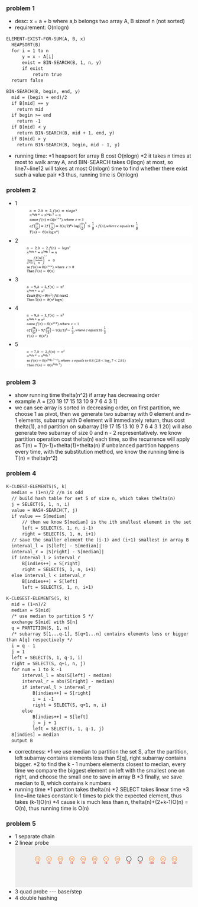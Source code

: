 ### problem 1
+ desc: x = a + b where a,b belongs two array A, B sizeof n (not sorted)
+ requirement: O(nlogn)
```
ELEMENT-EXIST-FOR-SUM(A, B, x)
  HEAPSORT(B)
  for i = 1 to n
      y = x - A[i]
      exist = BIN-SEARCH(B, 1, n, y)
      if exist
          return true
  return false
```
```
BIN-SEARCH(B, begin, end, y)
  mid = (begin + end)/2
  if B[mid] == y
    return mid
  if begin >= end
    return -1
  if B[mid] < y
    return BIN-SEARCH(B, mid + 1, end, y)
  if B[mid] > y
    return BIN-SEARCH(B, begin, mid - 1, y)
```
+ running time:
*1 heapsort for array B cost O(nlogn)
*2 it takes n times at most to walk array A, and BIN-SEARCH takes O(logn) at most, so line7~line12 will takes at most O(nlogn) time to find whether there exist such a value pair
*3 thus, running time is O(nlogn)

### problem 2

* 1![](image/recurrence1.png)
* 2![](image/recurrence2.png)
* 3![](image/recurrence3.png)
* 4![](image/recurrence4.png)
* 5![](image/recurrence5.png)
### problem 3
+ show running time thelta(n^2) if array has decreasing order
+ example A = [20 19 17 15 13 10 9 7 6 4 3 1]
+ we can see array is sorted in decreasing order, on first partition, we choose 1 as pivot, then we generate two subarray with 0 element and n-1 elements, subarray with 0 element will immediately return, thus cost
thelta(1), and partition on subarray [19 17 15 13 10 9 7 6 4 3 1 20] will also generate two subarray of size 0 and n - 2 representatively. we know partition operation cost thelta(n) each time, so the recurrence will apply as T(n) = T(n-1)+thelta(1)+thelta(n) if unbalanced partition happens every time, with the substitution method, we know the running time is T(n) = thelta(n^2)

### problem 4
```
K-CLOEST-ELEMENTS(S, k)
  median = (1+n)/2 //n is odd
  // build hash table for set S of size n, which takes thelta(n)
  j = SELECT(S, 1, n, i)
  value = HASH-SEARCH(T, j)
  if value == S[median]
      // then we know S[median] is the ith smallest element in the set
      left = SELECT(S, 1, n, i-1)
      right = SELECT(S, 1, n, i+1)
  // save the smaller element the (i-1) and (i+1) smallest in array B
  interval_l = |S[left] - S[median]|
  interval_r = |S[right] - S[median]|
  if interval_l > interval_r
      B[indies++] = S[right]
      right = SELECT(S, 1, n, i+1)
  else interval_l < interval_r
      B[indies++] = S[left]
      left = SELECT(S, 1, n, i+1)
```
```
K-CLOSEST-ELEMENTS(S, k)
  mid = (1+n)/2
  median = S[mid]
  /* use median to partition S */
  exchange S[mid] with S[n]
  q = PARTITION(S, 1, n)
  /* subarray S[1...q-1], S[q+1...n] contains elements less or bigger than A[q] respectively */
  i = q - 1
  j = 1
  left = SELECT(S, 1, q-1, i)
  right = SELECT(S, q+1, n, j)
  for num = 1 to k -1
      interval_l = abs(S[left] - median)
      interval_r = abs(S[right] - median)
      if interval_l > interval_r
          B[indies++] = S[right]
          i = i -1
          right = SELECT(S, q+1, n, i)
      else
          B[indies++] = S[left]
          j = j + 1
          left = SELECT(S, 1, q-1, j)
  B[indies] = median
  output B
```
+ correctness:
*1 we use median to partition the set S, after the partition, left subarray contains elements less
than S[q], right subarray contains bigger.
*2 to find the k - 1 numbers elements closest to median, every time we compare the biggest element
on left with the smallest one on right, and choose the small one to save in array B
*3 finally, we save median to B, which contains k numbers  
+ running time
*1 partition takes thelta(n)
*2 SELECT takes linear time
*3 line~line takes constant k-1 times to pick the expected element, thus takes (k-1)O(n)
*4 cause k is much less than n, thelta(n)+(2+k-1)O(n) = O(n), thus running time is O(n)

### problem 5
+ 1 separate chain
+ 2 linear probe
![](image/hash_linearprobing.jpg)
+ 3 quad probe --- base/step
+ 4 double hashing
